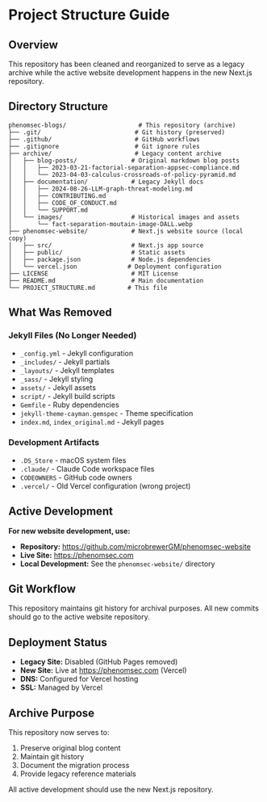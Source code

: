 # Project Structure Guide

## Overview

This repository has been cleaned and reorganized to serve as a legacy archive while the active website development happens in the new Next.js repository.

## Directory Structure

```
phenomsec-blogs/                    # This repository (archive)
├── .git/                          # Git history (preserved)
├── .github/                       # GitHub workflows
├── .gitignore                     # Git ignore rules
├── archive/                       # Legacy content archive
│   ├── blog-posts/               # Original markdown blog posts
│   │   ├── 2023-03-21-factorial-separation-appsec-compliance.md
│   │   └── 2023-04-03-calculus-crossroads-of-policy-pyramid.md
│   ├── documentation/            # Legacy Jekyll docs
│   │   ├── 2024-08-26-LLM-graph-threat-modeling.md
│   │   ├── CONTRIBUTING.md
│   │   ├── CODE_OF_CONDUCT.md
│   │   └── SUPPORT.md
│   └── images/                   # Historical images and assets
│       └── fact-separation-moutain-image-DALL.webp
├── phenomsec-website/            # Next.js website source (local copy)
│   ├── src/                      # Next.js app source
│   ├── public/                   # Static assets
│   ├── package.json              # Node.js dependencies
│   └── vercel.json              # Deployment configuration
├── LICENSE                       # MIT License
├── README.md                     # Main documentation
└── PROJECT_STRUCTURE.md         # This file
```

## What Was Removed

### Jekyll Files (No Longer Needed)
- `_config.yml` - Jekyll configuration
- `_includes/` - Jekyll partials
- `_layouts/` - Jekyll templates
- `_sass/` - Jekyll styling
- `assets/` - Jekyll assets
- `script/` - Jekyll build scripts
- `Gemfile` - Ruby dependencies
- `jekyll-theme-cayman.gemspec` - Theme specification
- `index.md`, `index_original.md` - Jekyll pages

### Development Artifacts
- `.DS_Store` - macOS system files
- `.claude/` - Claude Code workspace files
- `CODEOWNERS` - GitHub code owners
- `.vercel/` - Old Vercel configuration (wrong project)

## Active Development

**For new website development, use:**
- **Repository:** https://github.com/microbrewerGM/phenomsec-website
- **Live Site:** https://phenomsec.com
- **Local Development:** See the `phenomsec-website/` directory

## Git Workflow

This repository maintains git history for archival purposes. All new commits should go to the active website repository.

## Deployment Status

- **Legacy Site:** Disabled (GitHub Pages removed)
- **New Site:** Live at https://phenomsec.com (Vercel)
- **DNS:** Configured for Vercel hosting
- **SSL:** Managed by Vercel

## Archive Purpose

This repository now serves to:
1. Preserve original blog content
2. Maintain git history
3. Document the migration process
4. Provide legacy reference materials

All active development should use the new Next.js repository.